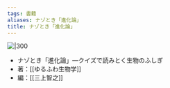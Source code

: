 ```yaml
---
tags: 書籍
aliases: ナゾとき「進化論」
title: ナゾとき「進化論」
---
```


![|300](https://cdn.kdkw.jp/cover_500/322207/322207000220.jpg)

- ナゾとき「進化論」—クイズで読みとく生物のふしぎ
- 著：[[ゆるふわ生物学]]
- 編：[[三上智之]]

